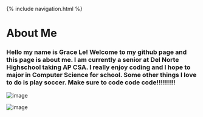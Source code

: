 
{% include navigation.html %}

# About Me
### Hello my name is Grace Le! Welcome to my github page and this page is about me. I am currently a senior at Del Norte Highschool taking AP CSA. I really enjoy coding and I hope to major in Computer Science for school. Some other things I love to do is play soccer. Make sure to code code code!!!!!!!!!


![image](https://user-images.githubusercontent.com/73254122/159850461-fd802cd6-1586-4a9e-93ae-6f6981c2e0ef.png)


![image](https://user-images.githubusercontent.com/73254122/159850474-6aa716db-0909-45e5-a7b9-4678852f7a38.png)


